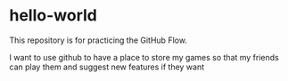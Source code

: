 # hello-world
This repository is for practicing the GitHub Flow.

I want to use github to have a place to store my games so that my friends can play them and suggest new features if they want
